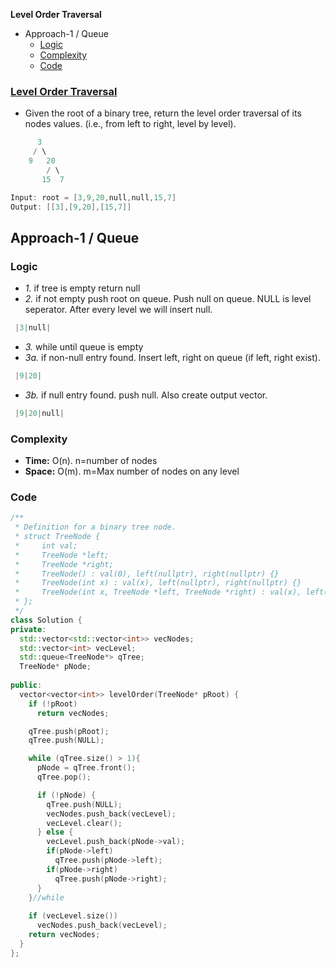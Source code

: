 **Level Order Traversal**
- Approach-1 / Queue
  - [Logic](#log1)
  - [Complexity](#c)
  - [Code](#cpp1)

### [Level Order Traversal](https://leetcode.com/problems/binary-tree-level-order-traversal/)
- Given the root of a binary tree, return the level order traversal of its nodes values. (i.e., from left to right, level by level).
```c
      3
     / \
    9   20
        / \
       15  7

Input: root = [3,9,20,null,null,15,7]
Output: [[3],[9,20],[15,7]]       
```

## Approach-1 / Queue
<a name=log1></a>
### Logic
- _1._ if tree is empty return null
- _2._ if not empty push root on queue. Push null on queue. NULL is level seperator. After every level we will insert null.
```c
 |3|null|
```
- _3._ while until queue is empty
- _3a._ if non-null entry found. Insert left, right on queue (if left, right exist).
```c
 |9|20|
```
- _3b._ if null entry found. push null. Also create output vector.
```c
 |9|20|null|
```

<a name=c></a>
### Complexity
- **Time:** O(n). n=number of nodes
- **Space:** O(m). m=Max number of nodes on any level

<a name=cpp1></a>
### Code
```cpp
/**
 * Definition for a binary tree node.
 * struct TreeNode {
 *     int val;
 *     TreeNode *left;
 *     TreeNode *right;
 *     TreeNode() : val(0), left(nullptr), right(nullptr) {}
 *     TreeNode(int x) : val(x), left(nullptr), right(nullptr) {}
 *     TreeNode(int x, TreeNode *left, TreeNode *right) : val(x), left(left), right(right) {}
 * };
 */
class Solution {
private:
  std::vector<std::vector<int>> vecNodes;
  std::vector<int> vecLevel;
  std::queue<TreeNode*> qTree;
  TreeNode* pNode;
  
public:
  vector<vector<int>> levelOrder(TreeNode* pRoot) {
    if (!pRoot)                   
      return vecNodes;

    qTree.push(pRoot);            
    qTree.push(NULL);             

    while (qTree.size() > 1){        
      pNode = qTree.front();
      qTree.pop();

      if (!pNode) {
        qTree.push(NULL);
        vecNodes.push_back(vecLevel);
        vecLevel.clear();
      } else {     
        vecLevel.push_back(pNode->val);
        if(pNode->left)
          qTree.push(pNode->left);
        if(pNode->right)
          qTree.push(pNode->right);
      }
    }//while
    
    if (vecLevel.size())
      vecNodes.push_back(vecLevel);        
    return vecNodes;        
  }
};
```
